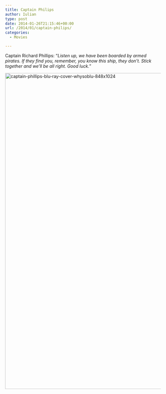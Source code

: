 ```yaml
---
title: Captain Philips
author: Iulian
type: post
date: 2014-01-26T21:15:46+00:00
url: /2014/01/captain-philips/
categories:
  - Movies

---
```

Captain Richard Phillips: &#8220;_Listen up, we have been boarded by armed pirates. If they find you, remember, you know this ship, they don&#8217;t. Stick together and we&#8217;ll be all right. Good luck._&#8221;

[<img src="http://www.iuliantabara.com/wp-content/uploads/2014/01/captain-phillips-blu-ray-cover-whysoblu-848x1024.jpg" alt="captain-phillips-blu-ray-cover-whysoblu-848x1024" width="848" height="1024" class="aligncenter size-full wp-image-425" srcset="https://www.iuliantabara.com/wp-content/uploads/2014/01/captain-phillips-blu-ray-cover-whysoblu-848x1024.jpg 848w, https://www.iuliantabara.com/wp-content/uploads/2014/01/captain-phillips-blu-ray-cover-whysoblu-848x1024-248x300.jpg 248w, https://www.iuliantabara.com/wp-content/uploads/2014/01/captain-phillips-blu-ray-cover-whysoblu-848x1024-662x800.jpg 662w" sizes="(max-width: 848px) 100vw, 848px" />][1]

 [1]: http://www.iuliantabara.com/wp-content/uploads/2014/01/captain-phillips-blu-ray-cover-whysoblu-848x1024.jpg
